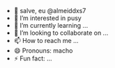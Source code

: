 - 👋 salve, eu @almeiddxs7
- 👀 I’m interested in pusy
- 🌱 I’m currently learning ...
- 💞️ I’m looking to collaborate on ...
- 📫 How to reach me ...
- 😄 Pronouns: macho
- ⚡ Fun fact: ...

<!---
almeiddxs7/almeiddxs7 is a ✨ special ✨ repository because its `README.md` (this file) appears on your GitHub profile.
You can click the Preview link to take a look at your changes.
--->
